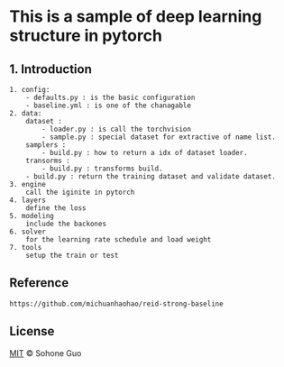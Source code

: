 # This is a sample of deep learning structure in pytorch


## 1. Introduction
```
1. config: 
    - defaults.py : is the basic configuration
    - baseline.yml : is one of the chanagable
2. data:
    dataset :
        - loader.py : is call the torchvision
        - sample.py : special dataset for extractive of name list.
    samplers :
        - build.py : how to return a idx of dataset loader.
    transorms :
        - build.py : transforms build.
    - build.py : return the training dataset and validate dataset.
3. engine
    call the iginite in pytorch
4. layers
    define the loss 
5. modeling
    include the backones 
6. solver
    for the learning rate schedule and load weight 
7. tools
    setup the train or test
```

## Reference
```
https://github.com/michuanhaohao/reid-strong-baseline
```

## License

[MIT](LICENSE) © Sohone Guo